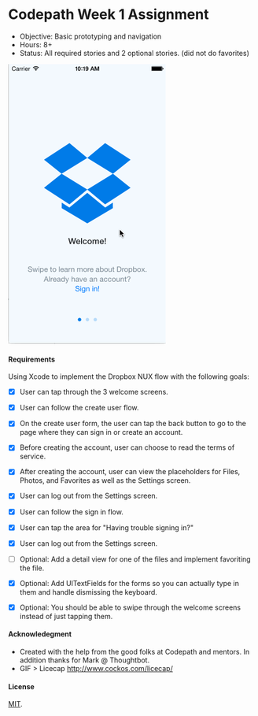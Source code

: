 # Codepath Week 1 Assignment

- Objective: Basic prototyping and navigation
- Hours: 8+
- Status: All required stories and 2 optional stories. (did not do favorites)

![GIF Walkthrough](/assets/hu-dropbox-overview.gif)


#### Requirements
Using Xcode to implement the Dropbox NUX flow with the following goals:

* [x] User can tap through the 3 welcome screens.
* [x] User can follow the create user flow.
* [x] On the create user form, the user can tap the back button to go to the page where they can sign in or create an account.
* [x] Before creating the account, user can choose to read the terms of service.
* [x] After creating the account, user can view the placeholders for Files, Photos, and Favorites as well as the Settings screen.
* [x] User can log out from the Settings screen.
* [x] User can follow the sign in flow.
* [x] User can tap the area for "Having trouble signing in?"
* [x] User can log out from the Settings screen.

* [ ] Optional: Add a detail view for one of the files and implement favoriting the file.
* [x] Optional: Add UITextFields for the forms so you can actually type in them and handle dismissing the keyboard.
* [x] Optional: You should be able to swipe through the welcome screens instead of just tapping them.

#### Acknowledegment
- Created with the help from the good folks at Codepath and mentors. In addition thanks for Mark @ Thoughtbot. 
- GIF > Licecap http://www.cockos.com/licecap/

#### License
[MIT](LICENSE.md).
